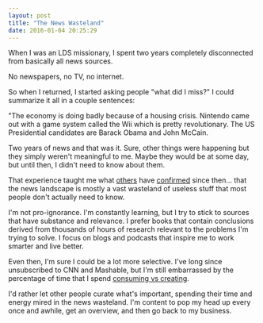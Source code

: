 ```yaml
---
layout: post
title: "The News Wasteland"
date: 2016-01-04 20:25:29
---
```


When I was an LDS missionary, I spent two years completely disconnected from basically all news sources.

No newspapers, no TV, no internet.

So when I returned, I started asking people "what did I miss?" I could summarize it all in a couple sentences:

"The economy is doing badly because of a housing crisis. Nintendo came out with a game system called the Wii which is pretty revolutionary. The US Presidential candidates are Barack Obama and John McCain.

Two years of news and that was it. Sure, other things were happening but they simply weren't meaningful to me. Maybe they would be at some day, but until then, I didn't need to know about them.

That experience taught me what [others][1] have [confirmed][2] since then... that the news landscape is mostly a vast wasteland of useless stuff that most people don't actually need to know.

 [1]: https://sivers.org/berklee
 [2]: http://www.mrmoneymustache.com/2013/10/01/the-low-information-diet/

I'm not pro-ignorance. I'm constantly learning, but I try to stick to sources that have substance and relevance. I prefer books that contain conclusions derived from thousands of hours of research relevant to the problems I'm trying to solve. I focus on blogs and podcasts that inspire me to work smarter and live better.

Even then, I'm sure I could be a lot more selective. I've long since unsubscribed to CNN and Mashable, but I'm still embarrassed by the percentage of time that I spend [consuming vs creating][3].

 [3]: http://www.bryanbraun.com/2014/02/27/two-principles-for-2014

I'd rather let other people curate what's important, spending their time and energy mired in the news wasteland. I'm content to pop my head up every once and awhile, get an overview, and then go back to my business.